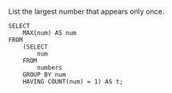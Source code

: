 List the largest number that appears only once.

    SELECT
        MAX(num) AS num
    FROM
        (SELECT
            num
        FROM
            numbers
        GROUP BY num
        HAVING COUNT(num) = 1) AS t;